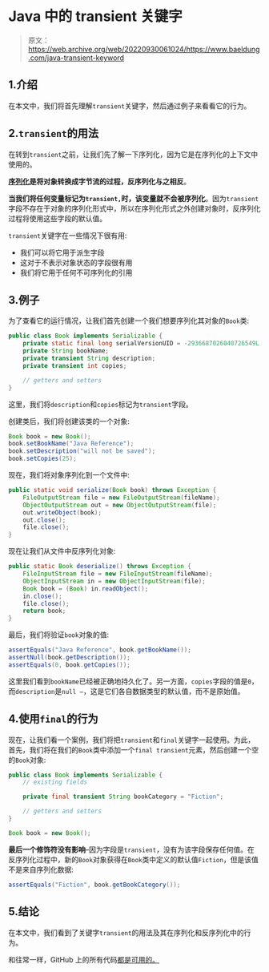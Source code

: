 # Java 中的 transient 关键字

> 原文：<https://web.archive.org/web/20220930061024/https://www.baeldung.com/java-transient-keyword>

## 1.介绍

在本文中，我们将首先理解`transient`关键字，然后通过例子来看看它的行为。

## 2.`transient`的用法

在转到`transient`之前，让我们先了解一下序列化，因为它是在序列化的上下文中使用的。

**[序列化](/web/20220901175137/https://www.baeldung.com/java-serialization)是将对象转换成字节流的过程，反序列化与之相反**。

**当我们将任何变量标记为`transient,`时，该变量就不会被序列化**。因为`transient`字段不存在于对象的序列化形式中，所以在序列化形式之外创建对象时，反序列化过程将使用这些字段的默认值。

`transient`关键字在一些情况下很有用:

*   我们可以将它用于派生字段
*   这对于不表示对象状态的字段很有用
*   我们将它用于任何不可序列化的引用

## 3.例子

为了查看它的运行情况，让我们首先创建一个我们想要序列化其对象的`Book`类:

```java
public class Book implements Serializable {
    private static final long serialVersionUID = -2936687026040726549L;
    private String bookName;
    private transient String description;
    private transient int copies;

    // getters and setters
}
```

这里，我们将`description`和`copies`标记为`transient`字段。

创建类后，我们将创建该类的一个对象:

```java
Book book = new Book();
book.setBookName("Java Reference");
book.setDescription("will not be saved");
book.setCopies(25);
```

现在，我们将对象序列化到一个文件中:

```java
public static void serialize(Book book) throws Exception {
    FileOutputStream file = new FileOutputStream(fileName);
    ObjectOutputStream out = new ObjectOutputStream(file);
    out.writeObject(book);
    out.close();
    file.close();
}
```

现在让我们从文件中反序列化对象:

```java
public static Book deserialize() throws Exception {
    FileInputStream file = new FileInputStream(fileName);
    ObjectInputStream in = new ObjectInputStream(file);
    Book book = (Book) in.readObject();
    in.close();
    file.close();
    return book;
}
```

最后，我们将验证`book`对象的值:

```java
assertEquals("Java Reference", book.getBookName());
assertNull(book.getDescription());
assertEquals(0, book.getCopies());
```

这里我们看到`bookName`已经被正确地持久化了。另一方面，`copies`字段的值是`0`，而`description`是`null –`，这是它们各自数据类型的默认值，而不是原始值。

## 4.使用`final`的行为

现在，让我们看一个案例，我们将把`transient`和`final`关键字一起使用。为此，首先，我们将在我们的`Book`类中添加一个`final transient`元素，然后创建一个空的`Book`对象:

```java
public class Book implements Serializable {
    // existing fields    

    private final transient String bookCategory = "Fiction";

    // getters and setters
}
```

```java
Book book = new Book();
```

**最后一个修饰符没有影响**–因为字段是`transient`，没有为该字段保存任何值。在反序列化过程中，新的`Book`对象获得在`Book`类中定义的默认值`Fiction`，但是该值不是来自序列化数据:

```java
assertEquals("Fiction", book.getBookCategory());
```

## 5.结论

在本文中，我们看到了关键字`transient`的用法及其在序列化和反序列化中的行为。

和往常一样，GitHub 上的所有代码[都是可用的。](https://web.archive.org/web/20220901175137/https://github.com/eugenp/tutorials/tree/master/core-java-modules/core-java-lang-3)